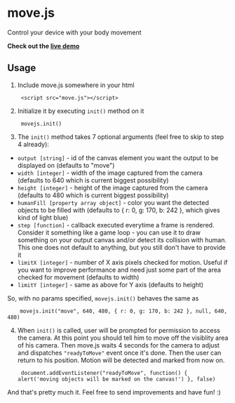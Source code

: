 move.js
=======

Control your device with your body movement

**Check out the [live demo](http://skycocker.github.io/move.js)**

Usage
-----

1. Include move.js somewhere in your html

        <script src="move.js"></script>
        
2. Initialize it by executing `init()` method on it

        movejs.init()
            
    
3. The `init()` method takes 7 optional arguments (feel free to skip to step 4 already): 
  * `output [string]` - id of the canvas element you want the output to be displayed on (defaults to "move")
  * `width [integer]` - width of the image captured from the camera (defaults to 640 which is current biggest possibility)
  * `height [integer]` - height of the image captured from the camera (defaults to 480 which is current biggest possibility)
  * `humanFill [property array object]` - color you want the detected objects to be filled with (defaults to { r: 0, g: 170, b: 242 }, which gives kind of light blue)
  * `step [function]` - callback executed everytime a frame is rendered. Consider it something like a game loop - you can use it to draw something on your output canvas and/or detect its collision with human. This one does not default to anything, but you still don't have to provide it
  * `limitX [integer]` - number of X axis pixels checked for motion. Useful if you want to improve performance and need just some part of the area checked for movement (defaults to width)
  * `limitY [integer]` - same as above for Y axis (defaults to height)
  
  So, with no params specified, `movejs.init()` behaves the same as
        
        movejs.init("move", 640, 480, { r: 0, g: 170, b: 242 }, null, 640, 480)
        
        
4. When `init()` is called, user will be prompted for permission to access the camera. At this point you should tell him to move off the visiblity area of his camera. Then move.js waits 4 seconds for the camera to adjust and dispatches `"readyToMove"` event once it's done. Then the user can return to his position. Motion will be detected and marked from now on.

        document.addEventListener("readyToMove", function() { alert('moving objects will be marked on the canvas!') }, false)

And that's pretty much it. Feel free to send improvements and have fun! :)
